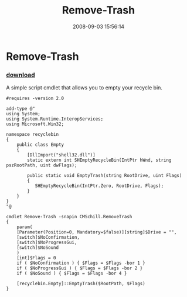 ﻿---
pid:            566
parent:         0
children:       
poster:         Mark Schill
title:          Remove-Trash
date:           2008-09-03 15:56:14
description:    A simple script cmdlet that allows you to empty your recycle bin.
format:         posh
---

# Remove-Trash

### [download](566.ps1)  

A simple script cmdlet that allows you to empty your recycle bin.

```posh
#requires -version 2.0

add-type @"
using System;
using System.Runtime.InteropServices;
using Microsoft.Win32;

namespace recyclebin
{
    public class Empty
    {
        [DllImport("shell32.dll")]
        static extern int SHEmptyRecycleBin(IntPtr hWnd, string pszRootPath, uint dwFlags);

        public static void EmptyTrash(string RootDrive, uint Flags)
        {
           SHEmptyRecycleBin(IntPtr.Zero, RootDrive, Flags);
        }
    }
}
"@

cmdlet Remove-Trash -snapin CMSchill.RemoveTrash
{
	param(
	[Parameter(Position=0, Mandatory=$false)][string]$Drive = "",
	[switch]$NoConfirmation,
	[switch]$NoProgressGui,
	[switch]$NoSound
	)
	[int]$Flags = 0
	if ( $NoConfirmation ) { $Flags = $Flags -bor 1 }
	if ( $NoProgressGui ) { $Flags = $Flags -bor 2 }
	if ( $NoSound ) { $Flags = $Flags -bor 4 }

	[recyclebin.Empty]::EmptyTrash($RootPath, $Flags)
}
```
